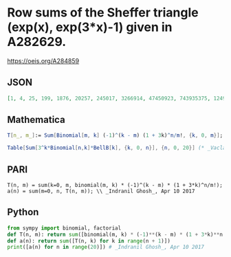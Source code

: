 # Row sums of the Sheffer triangle \(exp\(x\), exp\(3\*x\)\-1\) given in A282629\.
https://oeis.org/A284859
## JSON
```JSON
[1, 4, 25, 199, 1876, 20257, 245017, 3266914, 47450923, 743935375, 12497579698, 223619318215, 4240423494685, 84855613320004, 1785410320771933, 39373503608087299, 907548770965519660, 21810536356271794549, 545305573054110017125, 14155835044848094831018]
```
## Mathematica
```Mathematica
T[n_, m_]:= Sum[Binomial[m, k] (-1)^(k - m) (1 + 3k)^n/m!, {k, 0, m}]; Table[Sum[T[n, m], {m, 0, n}], {n, 0, 20}] (* _Indranil Ghosh_, Apr 10 2017 *)
```
```Mathematica
Table[Sum[3^k*Binomial[n,k]*BellB[k], {k, 0, n}], {n, 0, 20}] (* _Vaclav Kotesovec_, Jun 22 2022 *)
```
## PARI
```PARI
T(n, m) = sum(k=0, m, binomial(m, k) * (-1)^(k - m) * (1 + 3*k)^n/m!);
a(n) = sum(m=0, n, T(n, m)); \\ _Indranil Ghosh_, Apr 10 2017
```
## Python
```Python
from sympy import binomial, factorial
def T(n, m): return sum([binomial(m, k) * (-1)**(k - m) * (1 + 3*k)**n for k in range(m + 1)])//factorial(m)
def a(n): return sum([T(n, k) for k in range(n + 1)])
print([a(n) for n in range(20)]) # _Indranil Ghosh_, Apr 10 2017
```
